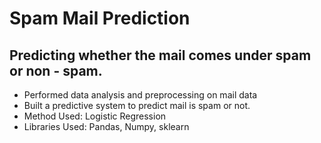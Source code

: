 # Spam Mail Prediction

## Predicting whether the mail comes under spam or non - spam.

* Performed data analysis and preprocessing on mail data
* Built a predictive system to predict mail is spam or not. 
* Method Used: Logistic Regression
* Libraries Used: Pandas, Numpy, sklearn


